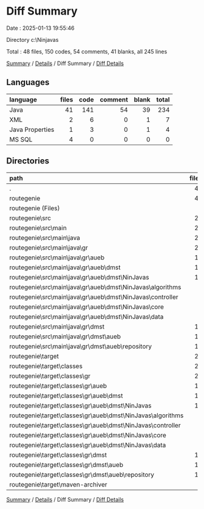 # Diff Summary

Date : 2025-01-13 19:55:46

Directory c:\\Ninjavas

Total : 48 files,  150 codes, 54 comments, 41 blanks, all 245 lines

[Summary](results.md) / [Details](details.md) / Diff Summary / [Diff Details](diff-details.md)

## Languages
| language | files | code | comment | blank | total |
| :--- | ---: | ---: | ---: | ---: | ---: |
| Java | 41 | 141 | 54 | 39 | 234 |
| XML | 2 | 6 | 0 | 1 | 7 |
| Java Properties | 1 | 3 | 0 | 1 | 4 |
| MS SQL | 4 | 0 | 0 | 0 | 0 |

## Directories
| path | files | code | comment | blank | total |
| :--- | ---: | ---: | ---: | ---: | ---: |
| . | 48 | 150 | 54 | 41 | 245 |
| routegenie | 48 | 150 | 54 | 41 | 245 |
| routegenie (Files) | 2 | 6 | 0 | 1 | 7 |
| routegenie\\src | 23 | 47 | 64 | 23 | 134 |
| routegenie\\src\\main | 23 | 47 | 64 | 23 | 134 |
| routegenie\\src\\main\\java | 23 | 47 | 64 | 23 | 134 |
| routegenie\\src\\main\\java\\gr | 23 | 47 | 64 | 23 | 134 |
| routegenie\\src\\main\\java\\gr\\aueb | 11 | 1,394 | 154 | 175 | 1,723 |
| routegenie\\src\\main\\java\\gr\\aueb\\dmst | 11 | 1,394 | 154 | 175 | 1,723 |
| routegenie\\src\\main\\java\\gr\\aueb\\dmst\\NinJavas | 11 | 1,394 | 154 | 175 | 1,723 |
| routegenie\\src\\main\\java\\gr\\aueb\\dmst\\NinJavas\\algorithms | 3 | 218 | 58 | 53 | 329 |
| routegenie\\src\\main\\java\\gr\\aueb\\dmst\\NinJavas\\controller | 2 | 363 | 9 | 23 | 395 |
| routegenie\\src\\main\\java\\gr\\aueb\\dmst\\NinJavas\\core | 3 | 240 | 77 | 60 | 377 |
| routegenie\\src\\main\\java\\gr\\aueb\\dmst\\NinJavas\\data | 3 | 573 | 10 | 39 | 622 |
| routegenie\\src\\main\\java\\gr\\dmst | 12 | -1,347 | -90 | -152 | -1,589 |
| routegenie\\src\\main\\java\\gr\\dmst\\aueb | 12 | -1,347 | -90 | -152 | -1,589 |
| routegenie\\src\\main\\java\\gr\\dmst\\aueb\\repository | 12 | -1,347 | -90 | -152 | -1,589 |
| routegenie\\target | 23 | 97 | -10 | 17 | 104 |
| routegenie\\target\\classes | 22 | 94 | -10 | 16 | 100 |
| routegenie\\target\\classes\\gr | 22 | 94 | -10 | 16 | 100 |
| routegenie\\target\\classes\\gr\\aueb | 11 | 987 | 0 | 37 | 1,024 |
| routegenie\\target\\classes\\gr\\aueb\\dmst | 11 | 987 | 0 | 37 | 1,024 |
| routegenie\\target\\classes\\gr\\aueb\\dmst\\NinJavas | 11 | 987 | 0 | 37 | 1,024 |
| routegenie\\target\\classes\\gr\\aueb\\dmst\\NinJavas\\algorithms | 3 | 150 | 0 | 3 | 153 |
| routegenie\\target\\classes\\gr\\aueb\\dmst\\NinJavas\\controller | 2 | 330 | 0 | 5 | 335 |
| routegenie\\target\\classes\\gr\\aueb\\dmst\\NinJavas\\core | 3 | 141 | 0 | 10 | 151 |
| routegenie\\target\\classes\\gr\\aueb\\dmst\\NinJavas\\data | 3 | 366 | 0 | 19 | 385 |
| routegenie\\target\\classes\\gr\\dmst | 11 | -893 | -10 | -21 | -924 |
| routegenie\\target\\classes\\gr\\dmst\\aueb | 11 | -893 | -10 | -21 | -924 |
| routegenie\\target\\classes\\gr\\dmst\\aueb\\repository | 11 | -893 | -10 | -21 | -924 |
| routegenie\\target\\maven-archiver | 1 | 3 | 0 | 1 | 4 |

[Summary](results.md) / [Details](details.md) / Diff Summary / [Diff Details](diff-details.md)